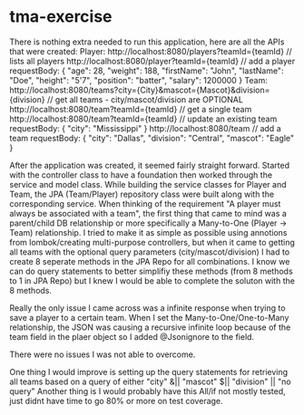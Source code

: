 # tma-exercise
 There is nothing extra needed to run this application, here are all the APIs that were created:
 Player: 
   http://localhost:8080/players?teamId={teamId} // lists all players
   http://localhost:8080/player?teamId={teamId} // add a player
      requestBody: {
        "age": 28,
        "weight": 188,
        "firstName": "John",
        "lastName": "Doe",
        "height": "5'7",
        "position": "batter",
        "salary": 1200000
      }
 Team:
   http://localhost:8080/teams?city={City}&mascot={Mascot}&division={division} // get all teams - city/mascot/division are OPTIONAL 
   http://localhost:8080/team?teamId={teamId} // get a single team
   http://localhost:8080/team?teamId={teamId} // update an existing team
      requestBody: {
        "city": "Mississippi"
      }
   http://localhost:8080/team // add a team
      requestBody: {
        "city": "Dallas", 
        "division": "Central",
        "mascot": "Eagle"
      }

After the application was created, it seemed fairly straight forward. Started with the controller class to have a foundation then worked through the service and model class. While building the service classes for Player and Team, the JPA (Team/Player) repository class were built along with the corresponding service. When thinking of the requirement "A player must always be associated with a team", the first thing that came to mind was a parent/child DB relationship or more specifically a Many-to-One (Player -> Team) relationship. I tried to make it as simple as possible using annotions from lombok/creating multi-purpose controllers, but when it came to getting all teams with the optional query parameters (city/mascot/division) I had to create 8 seperate methods in the JPA Repo for all combinations. I know we can do query statements to better simplifiy these methods (from 8 methods to 1 in JPA Repo) but I knew I would be able to complete the soluton with the 8 methods. 

Really the only issue I came across was a infinite response when trying to save a player to a certain team. When I set the Many-to-One/One-to-Many relationship, the JSON was causing a recursive infinite loop because of the team field in the plaer object so I added @Jsonignore to the field. 

There were no issues I was not able to overcome.

One thing I would improve is setting up the query statements for retrieving all teams based on a query of either "city" &|| "mascot" $|| "division" || "no query"
Another thing is I would probably have this All/if not mostly tested, just didnt have time to go 80% or more on test coverage.
